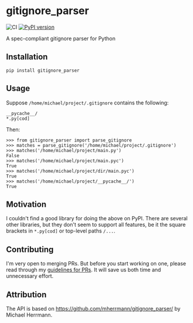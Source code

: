 # gitignore_parser

![CI](https://github.com/mherrmann/gitignore_parser/workflows/CI/badge.svg)
[![PyPI version](https://badge.fury.io/py/gitignore-parser.svg)](https://badge.fury.io/py/gitignore-parser)

A spec-compliant gitignore parser for Python

## Installation

    pip install gitignore_parser

## Usage

Suppose `/home/michael/project/.gitignore` contains the following:

    __pycache__/
    *.py[cod]

Then:

    >>> from gitignore_parser import parse_gitignore
    >>> matches = parse_gitignore('/home/michael/project/.gitignore')
    >>> matches('/home/michael/project/main.py')
    False
    >>> matches('/home/michael/project/main.pyc')
    True
    >>> matches('/home/michael/project/dir/main.pyc')
    True
    >>> matches('/home/michael/project/__pycache__/')
    True

## Motivation

I couldn't find a good library for doing the above on PyPI. There are
several other libraries, but they don't seem to support all features,
be it the square brackets in `*.py[cod]` or top-level paths `/...`.

## Contributing

I'm very open to merging PRs. But before you start working on one, please
read through my
[guidelines for PRs](https://gist.github.com/mherrmann/5ce21814789152c17abd91c0b3eaadca).
It will save us both time and unnecessary effort.

## Attribution

The API is based on https://github.com/mherrmann/gitignore_parser/ by
Michael Herrmann.
